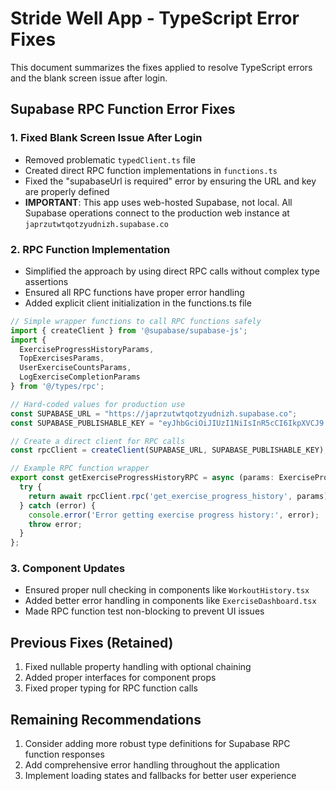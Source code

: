 # Stride Well App - TypeScript Error Fixes

This document summarizes the fixes applied to resolve TypeScript errors and the blank screen issue after login.

## Supabase RPC Function Error Fixes

### 1. Fixed Blank Screen Issue After Login
- Removed problematic `typedClient.ts` file
- Created direct RPC function implementations in `functions.ts`
- Fixed the "supabaseUrl is required" error by ensuring the URL and key are properly defined
- **IMPORTANT**: This app uses web-hosted Supabase, not local. All Supabase operations connect to the production web instance at `japrzutwtqotzyudnizh.supabase.co`

### 2. RPC Function Implementation
- Simplified the approach by using direct RPC calls without complex type assertions
- Ensured all RPC functions have proper error handling
- Added explicit client initialization in the functions.ts file

```typescript
// Simple wrapper functions to call RPC functions safely
import { createClient } from '@supabase/supabase-js';
import { 
  ExerciseProgressHistoryParams, 
  TopExercisesParams, 
  UserExerciseCountsParams, 
  LogExerciseCompletionParams 
} from '@/types/rpc';

// Hard-coded values for production use
const SUPABASE_URL = "https://japrzutwtqotzyudnizh.supabase.co";
const SUPABASE_PUBLISHABLE_KEY = "eyJhbGciOiJIUzI1NiIsInR5cCI6IkpXVCJ9...";

// Create a direct client for RPC calls
const rpcClient = createClient(SUPABASE_URL, SUPABASE_PUBLISHABLE_KEY);

// Example RPC function wrapper
export const getExerciseProgressHistoryRPC = async (params: ExerciseProgressHistoryParams) => {
  try {
    return await rpcClient.rpc('get_exercise_progress_history', params);
  } catch (error) {
    console.error('Error getting exercise progress history:', error);
    throw error;
  }
};
```

### 3. Component Updates
- Ensured proper null checking in components like `WorkoutHistory.tsx`
- Added better error handling in components like `ExerciseDashboard.tsx`
- Made RPC function test non-blocking to prevent UI issues

## Previous Fixes (Retained)

1. Fixed nullable property handling with optional chaining
2. Added proper interfaces for component props
3. Fixed proper typing for RPC function calls

## Remaining Recommendations

1. Consider adding more robust type definitions for Supabase RPC function responses
2. Add comprehensive error handling throughout the application
3. Implement loading states and fallbacks for better user experience

